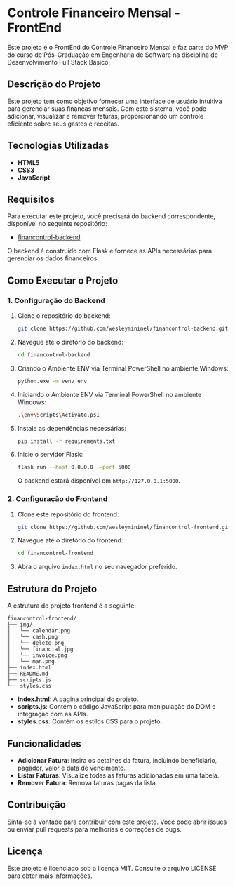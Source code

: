 
# Controle Financeiro Mensal - FrontEnd

Este projeto é o FrontEnd do Controle Financeiro Mensal e faz parte do MVP do curso de Pós-Graduação em Engenharia de Software na disciplina de Desenvolvimento Full Stack Básico.

## Descrição do Projeto

Este projeto tem como objetivo fornecer uma interface de usuário intuitiva para gerenciar suas finanças mensais. Com este sistema, você pode adicionar, visualizar e remover faturas, proporcionando um controle eficiente sobre seus gastos e receitas.

## Tecnologias Utilizadas

- **HTML5**
- **CSS3**
- **JavaScript**

## Requisitos

Para executar este projeto, você precisará do backend correspondente, disponível no seguinte repositório:

- [financontrol-backend](https://github.com/wesleymininel/financontrol-backend.git)

O backend é construído com Flask e fornece as APIs necessárias para gerenciar os dados financeiros.

## Como Executar o Projeto

### 1. Configuração do Backend

1. Clone o repositório do backend:
   ```sh
   git clone https://github.com/wesleymininel/financontrol-backend.git
   ```

2. Navegue até o diretório do backend:
   ```sh
   cd financontrol-backend
   ```

3. Criando o Ambiente ENV via Terminal PowerShell no ambiente Windows:
   ```sh
   python.exe -m venv env
   ```

4. Iniciando o Ambiente ENV via Terminal PowerShell no ambiente Windows:
   ```sh
   .\env\Scripts\Activate.ps1
   ```

5. Instale as dependências necessárias:
   ```sh
   pip install -r requirements.txt
   ```

5. Inicie o servidor Flask:
   ```sh
   flask run --host 0.0.0.0 --port 5000
   ```

   O backend estará disponível em `http://127.0.0.1:5000`.

### 2. Configuração do Frontend

1. Clone este repositório do frontend:
   ```sh
   git clone https://github.com/wesleymininel/financontrol-frontend.git
   ```

2. Navegue até o diretório do frontend:
   ```sh
   cd financontrol-frontend
   ```

3. Abra o arquivo `index.html` no seu navegador preferido.

## Estrutura do Projeto

A estrutura do projeto frontend é a seguinte:

```
financontrol-frontend/
├── img/
│   └── calendar.png
│   └── cash.png
│   └── delete.png
│   └── financial.jpg
│   └── invoice.png
│   └── man.png
├── index.html
├── README.md
├── scripts.js
└── styles.css
```
- **index.html**: A página principal do projeto.
- **scripts.js**: Contém o código JavaScript para manipulação do DOM e integração com as APIs.
- **styles.css**: Contém os estilos CSS para o projeto.

## Funcionalidades

- **Adicionar Fatura**: Insira os detalhes da fatura, incluindo beneficiário, pagador, valor e data de vencimento.
- **Listar Faturas**: Visualize todas as faturas adicionadas em uma tabela.
- **Remover Fatura**: Remova faturas pagas da lista.

## Contribuição

Sinta-se à vontade para contribuir com este projeto. Você pode abrir issues ou enviar pull requests para melhorias e correções de bugs.

## Licença

Este projeto é licenciado sob a licença MIT. Consulte o arquivo LICENSE para obter mais informações.
